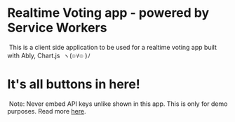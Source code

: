 
# Realtime Voting app - powered by Service Workers
​
This is a client side application to be used for a realtime voting app built with Ably, Chart.js
​
ヽ(๏∀๏ )ﾉ
​
​
# It's all buttons in here!
​
Note: Never embed API keys unlike shown in this app. This is only for demo purposes. Read more [here](https://www.ably.io/documentation/general/authentication#selecting-auth).
